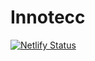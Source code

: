 # Innotecc

[![Netlify Status](https://api.netlify.com/api/v1/badges/355a82c7-dbdd-4cff-9807-aa1dd4b3e412/deploy-status)](https://app.netlify.com/sites/innotecc/deploys)
